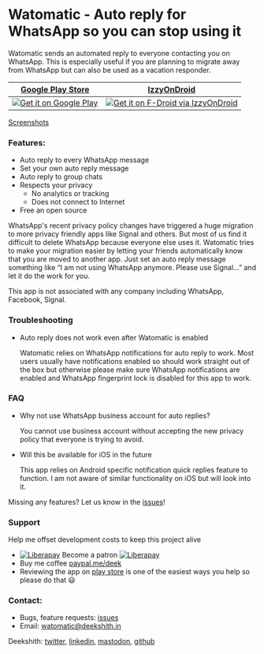 # Watomatic - Auto reply for WhatsApp so you can stop using it

Watomatic sends an automated reply to everyone contacting you on WhatsApp. This is especially useful if you are planning to migrate away from WhatsApp but can also be used as a vacation responder.

| [Google Play Store](https://play.google.com/store/apps/details?id=com.parishod.watomatic&pcampaignid=pcampaignidMKT-Other-global-all-co-prtnr-py-PartBadge-Mar2515-1)   |  [IzzyOnDroid](https://apt.izzysoft.de/fdroid/index/apk/com.parishod.watomatic)   |
| ------------- | ------------- |
| <a href='https://play.google.com/store/apps/details?id=com.parishod.watomatic&pcampaignid=pcampaignidMKT-Other-global-all-co-prtnr-py-PartBadge-Mar2515-1'><img alt='Get it on Google Play' src='https://play.google.com/intl/en_us/badges/static/images/badges/en_badge_web_generic.png'/></a>       | <a href='https://apt.izzysoft.de/fdroid/index/apk/com.parishod.watomatic'><img alt='Get it on F-Droid via IzzyOnDroid' src='https://gitlab.com/IzzyOnDroid/repo/-/raw/master/assets/IzzyOnDroid.png'/></a>  |

[Screenshots](./media/screenshots/)

### Features:
- Auto reply to every WhatsApp message
- Set your own auto reply message
- Auto reply to group chats
- Respects your privacy
  - No analytics or tracking
  - Does not connect to Internet
- Free an open source

WhatsApp's recent privacy policy changes have triggered a huge migration to more privacy friendly apps like Signal and others. But most of us find it difficult to delete WhatsApp because everyone else uses it. Watomatic tries to make your migration easier by letting your friends automatically know that you are moved to another app. Just set an auto reply message something like “I am not using WhatsApp anymore. Please use Signal…” and let it do the work for you.

This app is not associated with any company including WhatsApp, Facebook, Signal.

### Troubleshooting

- Auto reply does not work even after Watomatic is enabled
  
  Watomatic relies on WhatsApp notifications for auto reply to work. Most users usually have notifications enabled so should work straight out of the box but otherwise please make sure WhatsApp notifications are enabled and WhatsApp fingerprint lock is disabled for this app to work.

### FAQ

- Why not use WhatsApp business account for auto replies?
  
  You cannot use business account without accepting the new privacy policy that everyone is trying to avoid.

- Will this be available for iOS in the future
  
  This app relies on Android specific notification quick replies feature to function. I am not aware of similar functionality on iOS but will look into it.

Missing any features? Let us know in the [issues](https://github.com/adeekshith/watomatic/issues)!

### Support

Help me offset development costs to keep this project alive

- [![Liberapay](https://liberapay.com/assets/widgets/donate.svg)](https://liberapay.com/dk/donate) Become a patron  [![Liberapay](https://img.shields.io/liberapay/goal/dk.svg?logo=liberapay)](https://liberapay.com/dk/donate)
- Buy me coffee [paypal.me/deek](https://paypal.me/deek)
- Reviewing the app on [play store](https://play.google.com/store/apps/details?id=com.parishod.watomatic)
  is one of the easiest ways you help so please do that 😃

### Contact:

- Bugs, feature requests: [issues](https://github.com/adeekshith/watomatic/issues/)
- Email: watomatic@deekshith.in

Deekshith: [twitter](https://twitter.com/adeekshith), [linkedin](https://www.linkedin.com/in/adeekshith/), [mastodon](https://mastodon.technology/@dsoft), [github](https://github.com/adeekshith) 

